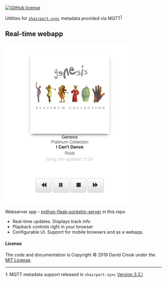 [![GitHub license](https://img.shields.io/github/license/idcrook/shairport-sync-mqtt-display.svg)](https://github.com/idcrook/shairport-sync-mqtt-display/blob/master/LICENSE)

Utilities for [`shairport-sync`](https://github.com/mikebrady/shairport-sync) metadata provided via MQTT<sup id="a1">[1](#f1)</sup>

Real-time webapp
----------------

![Screenshot](python-flask-socketio-server/screenshot1.png)

Webserver app - [python-flask-socketio-server](python-flask-socketio-server/) in this repo

-	Real-time updates. Displays track info
-	Playback controls right in your browser
-	Configurable UI. Support for mobile browsers and as a webapp.

#### License

The code and documentation is Copyright © 2019 David Crook under the [MIT License](LICENSE).

---

<i id="f1">1</i>: MQTT metadata support released in `shairport-sync` [Version 3.3](https://github.com/mikebrady/shairport-sync/releases/tag/3.3)[⤸](#a1)
